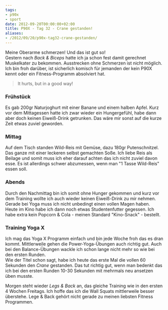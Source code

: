 ```yaml
---
tags:
- p90x
- sport
date: 2012-09-20T00:00:00+02:00
title: P90X - Tag 32 - Crane gestanden!
aliases:
- /2012/09/20/p90x-tag32-crane-gestanden/
---
```


Meine Oberarme schmerzen! Und das ist gut so!   
Gestern nach _Back & Biceps_ hatte ich ja schon fest damit gerechnet Muskelkater zu bekommen. Ausstrecken ohne Schmerzen ist nicht möglich. Ich bin froh darüber, ist sicherlich komisch für jemanden der kein P90X kennt oder ein Fitness-Programm absolviert hat.

> It hurts, but in a good way!

### Frühstück
Es gab 200gr Naturjoghurt mit einer Banane und einem halben Apfel. Kurz vor dem Mittagessen hatte ich zwar wieder ein Hungergefühl, habe dann aber doch keinen Eiweiß-Drink getrunken. Das wäre mir sonst auf die kurze Zeit etwas zuviel geworden.

### Mittag
Auf dem Tisch standen Wild-Reis mit Gemüse, dazu 180gr Putenschnitzel. Das ganze mit einer leckeren selbst gemachten Soße. Ich liebe Reis als Beilage und somit muss ich eher darauf achten das ich nicht zuviel davon esse. Es ist allerdings schwer abzumessen, wenn man "1 Tasse Wild-Reis" essen soll.

### Abends
Durch den Nachmittag bin ich somit ohne Hunger gekommen und kurz vor dem Training wollte ich auch wieder keinen Eiweiß-Drink zu mir nehmen. Gerade bei Yoga muss ich nicht unbedingt einen vollen Magen haben.   
Heute im Kino habe ich dann noch etwas Studentenfutter gegessen. Ich habe extra kein Popcorn & Cola - meinen Standard "Kino-Snack" - bestellt.

### Training Yoga X
Ich mag das Yoga X Programm einfach und bin jede Woche froh das es dran kommt. Mittlerweile gehen die Power-Yoga-Übungen auch richtig gut. Auch bei den Balance-Übungen wackle ich schon lange nicht mehr so wie bei den ersten Runden.   
Wie der Titel schon sagt, habe ich heute das erste Mal die vollen 60 Sekunden den _Crane_ gestanden. Das tut richtig gut, wenn man bedenkt das ich bei den ersten Runden 10-30 Sekunden mit mehrmals neu ansetzen üben musste.

Morgen steht wieder _Legs & Back_ an, das gleiche Training wie in den ersten 4 Wochen Freitags. Ich hoffe das ich die Wall Squats mittlerweile besser überstehe. Lege & Back gehört nicht gerade zu meinen liebsten Fitness Programmen.
